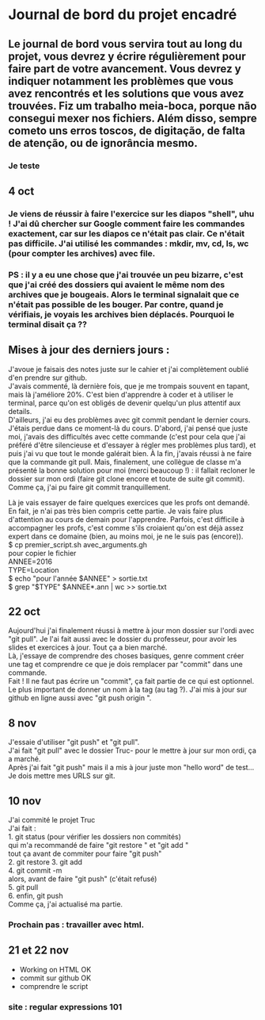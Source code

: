 # Journal de bord du projet encadré
## Le journal de bord vous servira tout au long du projet, vous devrez y écrire régulièrement pour faire part de votre avancement. Vous devrez y indiquer notamment les problèmes que vous avez rencontrés et les solutions que vous avez trouvées. Fiz um trabalho meia-boca, porque não consegui mexer nos fichiers. Além disso, sempre cometo uns erros toscos, de digitação, de falta de atenção, ou de ignorância mesmo.
### Je teste 

## 4 oct 
### Je viens de réussir à faire l'exercice sur les diapos "shell", uhu ! J'ai dû chercher sur Google comment faire les commandes exactement, car sur les diapos ce n'était pas clair. Ce n'était pas difficile. J'ai utilisé les commandes : mkdir, mv, cd, ls, wc (pour compter les archives) avec file. 
### PS : il y a eu une chose que j'ai trouvée un peu bizarre, c'est que j'ai créé des dossiers qui avaient le même nom des archives que je bougeais. Alors le terminal signalait que ce n'était pas possible de les bouger. Par contre, quand je vérifiais, je voyais les archives bien déplacés. Pourquoi le terminal disait ça ??

## Mises à jour des derniers jours :
J'avoue je faisais des notes juste sur le cahier et j'ai complètement oublié d'en prendre sur github.   
J'avais commenté, là dernière fois, que je me trompais souvent en tapant, mais là j'améliore 20%. C'est bien d'apprendre à coder et à utiliser le terminal, parce qu'on est obligés de devenir quelqu'un plus attentif aux details.  
D'ailleurs, j'ai eu des problèmes avec git commit pendant le dernier cours. J'étais perdue dans ce moment-là du cours. D'abord, j'ai pensé que juste moi, j'avais des difficultés avec cette commande (c'est pour cela que j'ai préféré d'être silencieuse et d'essayer à régler mes problèmes plus tard), et puis j'ai vu que tout le monde galérait bien. À la fin, j'avais réussi à ne faire que la commande git pull. Mais, finalement, une collègue de classe m'a présenté la bonne solution pour moi (merci beaucoup !) :  il fallait recloner le dossier sur mon ordi (faire git clone encore et toute de suite git commit). Comme ça, j'ai pu faire git commit tranquillement.  
  
Là je vais essayer de faire quelques exercices que les profs ont demandé. En fait, je n'ai pas très bien compris cette partie. Je vais faire plus d'attention au cours de demain pour l'apprendre. Parfois, c'est difficile à accompagner les profs, c'est comme s'ils croiaient qu'on est déjà assez expert dans ce domaine (bien, au moins moi, je ne le suis pas (encore)).   
$ cp premier_script.sh avec_arguments.gh   
pour copier le fichier  
ANNEE=2016  
TYPE=Location  
$ echo "pour l'année $ANNEE" > sortie.txt  
$ grep "$TYPE" $ANNEE*.ann | wc >> sortie.txt  
  
  
## 22 oct  
Aujourd'hui j'ai finalement réussi à mettre à jour mon dossier sur l'ordi avec "git pull". Je l'ai fait aussi avec le dossier du professeur, pour avoir les slides et exercices à jour. Tout ça a bien marché.  
Là, j'essaye de comprendre des choses basiques, genre comment créer une tag et comprendre ce que je dois remplacer par "commit" dans une commande.  
Fait ! Il ne faut pas écrire un "commit", ça fait partie de ce qui est optionnel. Le plus important de donner un nom à la tag (au tag ?). J'ai mis à jour sur github en ligne aussi avec "git push origin <tagname>". 

  
## 8 nov
 J'essaie d'utiliser "git push" et "git pull".   
 J'ai fait "git pull" avec le dossier Truc- pour le mettre à jour sur mon ordi, ça a marché.  
  Après j'ai fait "git push" mais il a mis à jour juste mon "hello word" de test...  
  Je dois mettre mes URLS sur git.  
  
## 10 nov  
  J'ai commité le projet Truc  
  J'ai fait :  
    1. git status (pour vérifier les dossiers non commités)  
   qui m'a recommandé de faire "git restore <doc x>" et "git add <doc y>"  
   tout ça avant de commiter pour faire "git push"  
    2. git restore <doc x>
    3. git add <doc y>  
    4. git commit -m <message>  
   alors, avant de faire "git push" (c'était refusé)  
    5. git pull  
    6. enfin, git push  
  Comme ça, j'ai actualisé ma partie.
  ### Prochain pas : travailler avec html.
  
  ## 21 et 22 nov   
  - Working on HTML   OK  
  - commit sur github    OK  
  - comprendre le script  
 ### site : regular expressions 101
